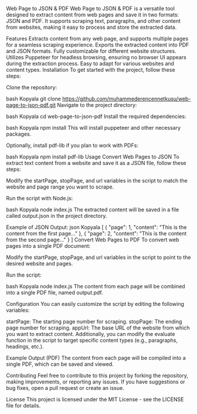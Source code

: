 Web Page to JSON & PDF
Web Page to JSON & PDF is a versatile tool designed to extract content from web pages and save it in two formats: JSON and PDF. It supports scraping text, paragraphs, and other content from websites, making it easy to process and store the extracted data.

Features
Extracts content from any web page, and supports multiple pages for a seamless scraping experience.
Exports the extracted content into PDF and JSON formats.
Fully customizable for different website structures.
Utilizes Puppeteer for headless browsing, ensuring no browser UI appears during the extraction process.
Easy to adapt for various websites and content types.
Installation
To get started with the project, follow these steps:

Clone the repository:

bash
Kopyala
git clone https://github.com/muhammederencennetkusu/web-page-to-json-pdf.git
Navigate to the project directory:

bash
Kopyala
cd web-page-to-json-pdf
Install the required dependencies:

bash
Kopyala
npm install
This will install puppeteer and other necessary packages.

Optionally, install pdf-lib if you plan to work with PDFs:

bash
Kopyala
npm install pdf-lib
Usage
Convert Web Pages to JSON
To extract text content from a website and save it as a JSON file, follow these steps:

Modify the startPage, stopPage, and url variables in the script to match the website and page range you want to scrape.

Run the script with Node.js:

bash
Kopyala
node index.js
The extracted content will be saved in a file called output.json in the project directory.

Example of JSON Output:
json
Kopyala
[
  {
    "page": 1,
    "content": "This is the content from the first page..."
  },
  {
    "page": 2,
    "content": "This is the content from the second page..."
  }
]
Convert Web Pages to PDF
To convert web pages into a single PDF document:

Modify the startPage, stopPage, and url variables in the script to point to the desired website and pages.

Run the script:

bash
Kopyala
node index.js
The content from each page will be combined into a single PDF file, named output.pdf.

Configuration
You can easily customize the script by editing the following variables:

startPage: The starting page number for scraping.
stopPage: The ending page number for scraping.
appUrl: The base URL of the website from which you want to extract content.
Additionally, you can modify the evaluate function in the script to target specific content types (e.g., paragraphs, headings, etc.).

Example Output (PDF)
The content from each page will be compiled into a single PDF, which can be saved and viewed.

Contributing
Feel free to contribute to this project by forking the repository, making improvements, or reporting any issues. If you have suggestions or bug fixes, open a pull request or create an issue.

License
This project is licensed under the MIT License - see the LICENSE file for details.

